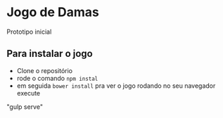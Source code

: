 # Jogo de Damas

Prototipo inicial

## Para instalar o jogo

* Clone o repositório
* rode o comando ``npm instal``
* em seguida ``bower install``
pra ver o jogo rodando no seu navegador execute

"gulp serve"






